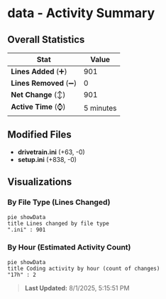 # data - Activity Summary 

## Overall Statistics

| Stat                   | Value                                                             |
| ---------------------- | ----------------------------------------------------------------- |
| **Lines Added** (➕)   | 901                                          |
| **Lines Removed** (➖) | 0                                        |
| **Net Change** (↕)    | 901                |
| **Active Time** (⌚)   | 5 minutes |


## Modified Files
- **drivetrain.ini** (+63, -0)
- **setup.ini** (+838, -0)

## Visualizations

### By File Type (Lines Changed)

```mermaid
pie showData
title Lines changed by file type
".ini" : 901
```

### By Hour (Estimated Activity Count)

```mermaid
pie showData
title Coding activity by hour (count of changes)
"17h" : 2
```


> **Last Updated:** 8/1/2025, 5:15:51 PM
